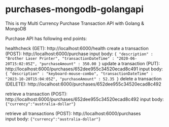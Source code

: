 # purchases-mongodb-golangapi
This is my Multi Currency Purchase Transaction API with Golang &amp; MongoDB

Purchase API has following end points:

healthcheck (GET): http://localhost:6000/health
create a transaction (POST): http://localhost:6000/purchase
    input body: ```{
    "description" : "Brother Laser Printer",
    "transactionDateTime" : "2020-06-20T15:02:05Z",
    "purchaseAmount" : 350.00
}```
update a transaction (PUT): http://localhost:6000/purchases/652dee955c34520ecad8c491
    input body: ```{
    "description" : "keyboard-mouse-combo",
    "transactionDateTime" : "2023-10-20T15:04:05Z",
    "purchaseAmount" : 52.35
}```
delete a transaction (DELETE): http://localhost:6000/purchases/652dee955c34520ecad8c492

retrieve a transaction (POST): http://localhost:6000/purchases/652dee955c34520ecad8c492
    input body: ```{"currency":"australia-dollar"}```

retrieve all transactions (POST): http://localhost:6000/purchases   
    input body: ```{"currency":"australia-dollar"}```
